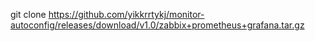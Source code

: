 git clone https://github.com/yikkrrtykj/monitor-autoconfig/releases/download/v1.0/zabbix+prometheus+grafana.tar.gz
